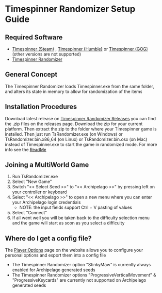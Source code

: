 # Timespinner Randomizer Setup Guide

## Required Software

- [Timespinner (Steam)](https://store.steampowered.com/app/368620/Timespinner/)
  , [Timespinner (Humble)](https://www.humblebundle.com/store/timespinner)
  or [Timespinner (GOG)](https://www.gog.com/game/timespinner) (other versions are not supported)
- [Timespinner Randomizer](https://github.com/Jarno458/TsRandomizer)

## General Concept

The Timespinner Randomizer loads Timespinner.exe from the same folder, and alters its state in memory to allow for
randomization of the items

## Installation Procedures

Download latest release on [Timespinner Randomizer Releases](https://github.com/Jarno458/TsRandomizer/releases) you
can find the .zip files on the releases page. Download the zip for your current platform. Then extract the zip to the
folder where your Timespinner game is installed. Then just run TsRandomizer.exe (on Windows) or
TsRandomizer.bin.x86_64 (on Linux) or TsRandomizer.bin.osx (on Mac) instead of Timespinner.exe to start the game in
randomized mode. For more info see the [ReadMe](https://github.com/Jarno458/TsRandomizer)

## Joining a MultiWorld Game

1. Run TsRandomizer.exe
2. Select "New Game"
3. Switch "<< Select Seed >>" to "<< Archipelago >>" by pressing left on your controller or keyboard
4. Select "<< Archipelago >>" to open a new menu where you can enter your Archipelago login credentials
    * NOTE: the input fields support Ctrl + V pasting of values
5. Select "Connect"
6. If all went well you will be taken back to the difficulty selection menu and the game will start as soon as you
   select a difficulty

## Where do I get a config file?

The [Player Options](/games/Timespinner/player-options) page on the website allows you to
configure your personal options and export them into a config file

* The Timespinner Randomizer option "StinkyMaw" is currently always enabled for Archipelago generated seeds
* The Timespinner Randomizer options "ProgressiveVerticalMovement" & "ProgressiveKeycards" are currently not supported
  on Archipelago generated seeds
